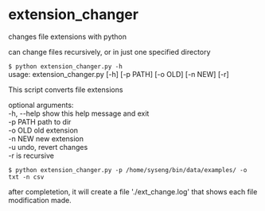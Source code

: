 # extension_changer
changes file extensions with python

can change files recursively, or in just one specified directory

`$ python extension_changer.py -h`
<br/>
usage: extension_changer.py [-h] [-p PATH] [-o OLD] [-n NEW] [-r]

This script converts file extensions

optional arguments:<br/>
  -h, --help  show this help message and exit<br/>
  -p PATH     path to dir<br/>
  -o OLD      old extension<br/>
  -n NEW      new extension<br/>
  -u          undo, revert changes<br/>
  -r          is recursive<br/>

`$ python extension_changer.py -p /home/syseng/bin/data/examples/ -o txt -n csv`


after completetion, it will create a file  './ext_change.log' that shows each file modification made.
